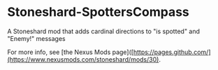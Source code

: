 # Stoneshard-SpottersCompass
A Stoneshard mod that adds cardinal directions to "is spotted" and "Enemy!" messages

For more info, see [the Nexus Mods page]([https://pages.github.com/](https://www.nexusmods.com/stoneshard/mods/30).
